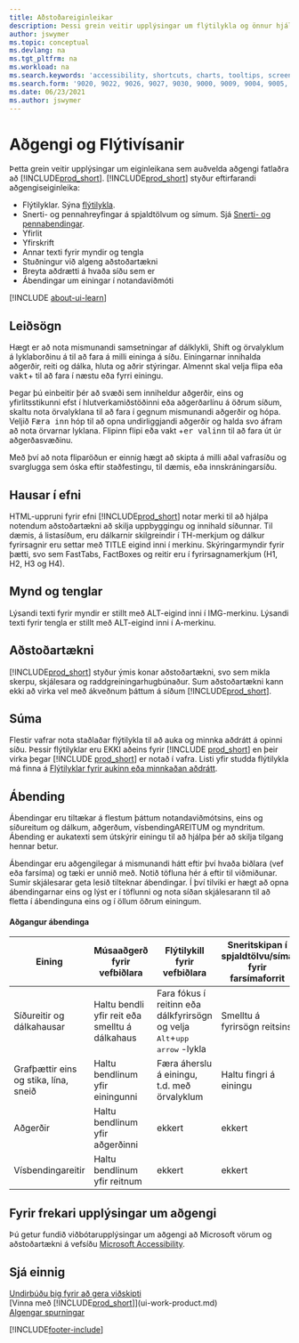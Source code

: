 ```yaml
---
title: Aðstoðareiginleikar
description: Þessi grein veitir upplýsingar um flýtilykla og önnur hjálpartæki í Business Central fyrir fólk með fötlun.
author: jswymer
ms.topic: conceptual
ms.devlang: na
ms.tgt_pltfrm: na
ms.workload: na
ms.search.keywords: 'accessibility, shortcuts, charts, tooltips, screen reader'
ms.search.form: '9020, 9022, 9026, 9027, 9030, 9000, 9009, 9004, 9005, 9024, 9006, 9007, 9010, 9016, 9017'
ms.date: 06/23/2021
ms.author: jswymer
---
```

# <a name="accessibility-and-keyboard-shortcuts"></a><a name="accessibility-and-keyboard-shortcuts"></a>Aðgengi og Flýtivísanir

Þetta grein veitir upplýsingar um eiginleikana sem auðvelda aðgengi fatlaðra að [!INCLUDE[prod_short](includes/prod_short.md)]. [!INCLUDE[prod_short](includes/prod_short.md)] styður eftirfarandi aðgengiseiginleika:  

- Flýtilyklar. Sýna [flýtilykla](keyboard-shortcuts.md).
- Snerti- og pennahreyfingar á spjaldtölvum og símum. Sjá [Snerti- og pennabendingar](touch-gestures.md).
- Yfirlit  
- Yfirskrift  
- Annar texti fyrir myndir og tengla  
- Stuðningur við algeng aðstoðartækni 
- Breyta aðdrætti á hvaða síðu sem er
- Ábendingar um einingar í notandaviðmóti

[!INCLUDE [about-ui-learn](includes/about-ui-learn.md)]

## <a name="navigation"></a><a name="navigation"></a><a name="Navigation"></a> Leiðsögn
  
Hægt er að nota mismunandi samsetningar af dálklykli, Shift og örvalyklum á lyklaborðinu á til að fara á milli eininga á síðu. Einingarnar innihalda aðgerðir, reiti og dálka, hluta og aðrir stýringar. Almennt skal velja  <kbd></kbd>  flipa eða  <kbd>vakt</kbd>+<kbd></kbd>  til að fara í næstu eða fyrri einingu.

Þegar þú einbeitir þér að svæði sem inniheldur aðgerðir, eins og yfirlitsstikunni efst í hlutverkamiðstöðinni eða aðgerðarlínu á öðrum síðum, skaltu nota örvalyklana til að fara í gegnum mismunandi aðgerðir og hópa. Veljið  <kbd>Færa inn</kbd>  hóp til að opna undirliggjandi aðgerðir og halda svo áfram að nota örvarnar lyklana. Flipinn flipi  <kbd>eða</kbd>  vakt  <kbd></kbd>+<kbd>er valinn</kbd>  til að fara út úr aðgerðasvæðinu.

Með því að nota fliparöðun er einnig hægt að skipta á milli aðal vafrasíðu og svarglugga sem óska eftir staðfestingu, til dæmis, eða innskráningarsíðu.  

## <a name="headings-in-content"></a><a name="headings-in-content"></a><a name="Headings"></a> Hausar í efni

HTML-uppruni fyrir efni [!INCLUDE[prod_short](includes/prod_short.md)] notar merki til að hjálpa notendum aðstoðartækni að skilja uppbyggingu og innihald síðunnar. Til dæmis, á listasíðum, eru dálkarnir skilgreindir í TH-merkjum og dálkur fyrirsagnir eru settar með TITLE eigind inni í merkinu. Skýringarmyndir fyrir þætti, svo sem FastTabs, FactBoxes og reitir eru í fyrirsagnamerkjum (H1, H2, H3 og H4).  

## <a name="image-and-links"></a><a name="image-and-links"></a><a name="Images"></a> Mynd og tenglar

Lýsandi texti fyrir myndir er stillt með ALT-eigind inni í IMG-merkinu. Lýsandi texti fyrir tengla er stillt með ALT-eigind inni í A-merkinu.  

## <a name="assistive-technologies"></a><a name="assistive-technologies"></a><a name="AssistiveTech"></a> Aðstoðartækni

[!INCLUDE[prod_short](includes/prod_short.md)] styður ýmis konar aðstoðartækni, svo sem mikla skerpu, skjálesara og raddgreiningarhugbúnaður. Sum aðstoðartækni kann ekki að virka vel með ákveðnum þáttum á síðum [!INCLUDE[prod_short](includes/prod_short.md)].  

## <a name="zoom"></a><a name="zoom"></a><a name="zoom"></a> Súma

Flestir vafrar nota staðlaðar flýtilykla til að auka og minnka aðdrátt á opinni síðu. Þessir flýtilyklar eru EKKI aðeins fyrir [!INCLUDE [prod_short](includes/prod_short.md)] en þeir virka þegar [!INCLUDE [prod_short](includes/prod_short.md)] er notað í vafra. Listi yfir studda flýtilykla má finna á [Flýtilyklar fyrir aukinn eða minnkaðan aðdrátt](keyboard-shortcuts.md#zoomshortcuts).

## <a name="tooltips"></a><a name="tooltips"></a>Ábending

Ábendingar eru tiltækar á flestum þáttum notandaviðmótsins, eins og síðureitum og dálkum, aðgerðum, vísbendingAREITUM og myndritum. Ábending er aukatexti sem útskýrir einingu til að hjálpa þér að skilja tilgang hennar betur. 

Ábendingar eru aðgengilegar á mismunandi hátt eftir því hvaða biðlara (vef eða farsíma) og tæki er unnið með. Notið töfluna hér á eftir til viðmiðunar. Sumir skjálesarar geta lesið tilteknar ábendingar. Í því tilviki er hægt að opna ábendingarnar eins og lýst er í töflunni og nota síðan skjálesarann til að fletta í ábendinguna eins og í öllum öðrum einingum.

#### <a name="accessing-tooltips"></a><a name="accessing-tooltips"></a>Aðgangur ábendinga

|Eining|Músaaðgerð fyrir vefbiðlara|Flýtilykill fyrir vefbiðlara|Sneritskipan í spjaldtölvu/síma fyrir farsímaforrit|Stuðningur við skjálesara|
|-------|-----------------|------------|--------------------------|---------------------|
|Síðureitir og dálkahausar|Haltu bendli yfir reit eða smelltu á dálkahaus|Fara fókus í reitinn eða dálkfyrirsögn og velja  <kbd>Alt</kbd>+<kbd>upp arrow</kbd>  -lykla|Smelltu á fyrirsögn reitsins |já|
|Grafþættir eins og stika, lína, sneið|Haltu bendlinum yfir einingunni|Færa áherslu á einingu, t.d. með örvalyklum|Haltu fingri á einingu|já|
|Aðgerðir|Haltu bendlinum yfir aðgerðinni|ekkert|ekkert |nei|
|Vísbendingareitir|Haltu bendlinum yfir reitnum |ekkert|ekkert|nei|


<!--
- With a mouse, hover over the element.
- With keyboard, press the Alt+Up Arrow keys.
- On a tablet or phone, tap and hold on the element. To learn about more gestures, see [Touch and Pen Gestures](touch-gestures.md)

-->

## <a name="for-more-accessibility-information"></a><a name="for-more-accessibility-information"></a>Fyrir frekari upplýsingar um aðgengi

Þú getur fundið viðbótarupplýsingar um aðgengi að Microsoft vörum og aðstoðartækni á vefsíðu [Microsoft Accessibility](https://go.microsoft.com/fwlink/?LinkId=262160).

## <a name="see-also"></a><a name="see-also"></a>Sjá einnig

[Undirbúðu þig fyrir að gera viðskipti](ui-get-ready-business.md)  
[Vinna með [!INCLUDE[prod_short](includes/prod_short.md)]](ui-work-product.md)  
[Algengar spurningar](across-faq.yml)  

[!INCLUDE[footer-include](includes/footer-banner.md)]

